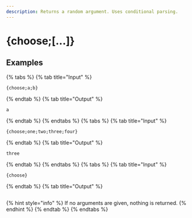 ```yaml
---
description: Returns a random argument. Uses conditional parsing.
---
```

# {choose;[...]}
## Examples
{% tabs %}
{% tab title="Input" %}
```text
{choose;a;b}
```
{% endtab %}
{% tab title="Output" %}
```text
a
```
{% endtab %}
{% endtabs %}
{% tabs %}
{% tab title="Input" %}
```text
{choose;one;two;three;four}
```
{% endtab %}
{% tab title="Output" %}
```text
three
```
{% endtab %}
{% endtabs %}
{% tabs %}
{% tab title="Input" %}
```text
{choose}
```
{% endtab %}
{% tab title="Output" %}
```text

```
{% hint style="info" %}
If no arguments are given, nothing is returned.
{% endhint %}
{% endtab %}
{% endtabs %}